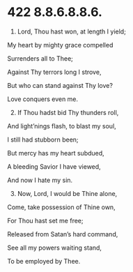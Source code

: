 # 422 8.8.6.8.8.6.

1.  Lord, Thou hast won, at length I yield;

My heart by mighty grace compelled

Surrenders all to Thee;

Against Thy terrors long I strove,

But who can stand against Thy love?

Love conquers even me.

2.  If Thou hadst bid Thy thunders roll,

And light’nings flash, to blast my soul,

I still had stubborn been;

But mercy has my heart subdued,

A bleeding Savior I have viewed,

And now I hate my sin.

3.  Now, Lord, I would be Thine alone,

Come, take possession of Thine own,

For Thou hast set me free;

Released from Satan’s hard command,

See all my powers waiting stand,

To be employed by Thee.

